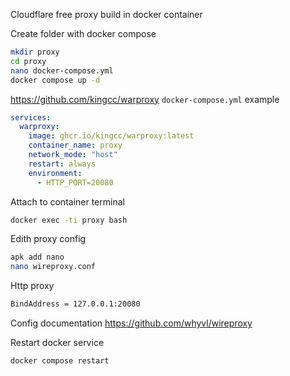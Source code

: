 Cloudflare free proxy build in docker container

Create folder with docker compose
```bash
mkdir proxy
cd proxy
nano docker-compose.yml
docker compose up -d
```

https://github.com/kingcc/warproxy
`docker-compose.yml` example
```yml
services:
  warproxy:
    image: ghcr.io/kingcc/warproxy:latest
    container_name: proxy
    network_mode: "host"
    restart: always
    environment:
      - HTTP_PORT=20080
```

Attach to container terminal
```bash
docker exec -ti proxy bash
```

Edith proxy config
```bash
apk add nano
nano wireproxy.conf
```

Http proxy
```bash
BindAddress = 127.0.0.1:20080
```

Config documentation
https://github.com/whyvl/wireproxy

Restart docker service
```bash
docker compose restart
```
